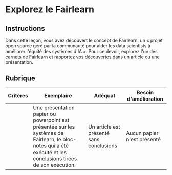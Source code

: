 # Explorez le Fairlearn

## Instructions

Dans cette leçon, vous avez découvert le concept de Fairlearn, un « projet open source géré par la communauté pour aider les data scientists à améliorer l'équité des systèmes d'IA ». Pour ce devoir, explorez l'un des [carnets de Fairlearn](https://fairlearn.org/v0.6.2/auto_examples/index.html) et rapportez vos découvertes dans un article ou une présentation.

## Rubrique

| Critères | Exemplaire | Adéquat | Besoin d'amélioration |
| -------- | --------- | -------- | ----------------- |
|          |  Une présentation papier ou powerpoint est présentée sur les systèmes de Fairlearn, le bloc-notes qui a été exécuté et les conclusions tirées de son exécution.        |   Un article est présenté sans conclusions       |  Aucun papier n'est présenté                 |
